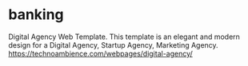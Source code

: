 # banking
Digital Agency Web Template. This template is an elegant and modern design for a Digital Agency, Startup Agency, Marketing Agency.  https://technoambience.com/webpages/digital-agency/
